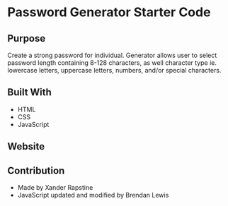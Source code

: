 # Password Generator Starter Code

## Purpose
Create a strong password for individual. Generator allows user to select password length containing 8-128 characters, as well
character type ie. lowercase letters, uppercase letters, numbers, and/or special characters.

## Built With
* HTML
* CSS
* JavaScript

## Website


## Contribution
* Made by Xander Rapstine
* JavaScript updated and modified by Brendan Lewis
